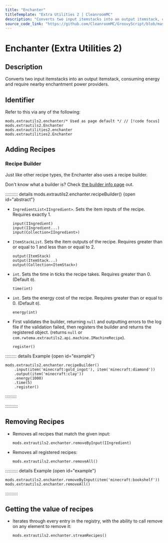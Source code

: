 ```yaml
---
title: "Enchanter"
titleTemplate: "Extra Utilities 2 | CleanroomMC"
description: "Converts two input itemstacks into an output itemstack, consuming energy and require nearby enchantment power providers."
source_code_link: "https://github.com/CleanroomMC/GroovyScript/blob/master/src/main/java/com/cleanroommc/groovyscript/compat/mods/extrautils2/Enchanter.java"
---
```


# Enchanter (Extra Utilities 2)

## Description

Converts two input itemstacks into an output itemstack, consuming energy and require nearby enchantment power providers.

## Identifier

Refer to this via any of the following:

```groovy:no-line-numbers {1}
mods.extrautils2.enchanter/* Used as page default */ // [!code focus]
mods.extrautils2.Enchanter
mods.extrautilities2.enchanter
mods.extrautilities2.Enchanter
```


## Adding Recipes

### Recipe Builder

Just like other recipe types, the Enchanter also uses a recipe builder.

Don't know what a builder is? Check [the builder info page](../../getting_started/builder.md) out.

:::::::::: details mods.extrautils2.enchanter.recipeBuilder() {open id="abstract"}
- `IngredientList<IIngredient>`. Sets the item inputs of the recipe. Requires exactly 1.

    ```groovy:no-line-numbers
    input(IIngredient)
    input(IIngredient...)
    input(Collection<IIngredient>)
    ```

- `ItemStackList`. Sets the item outputs of the recipe. Requires greater than or equal to 1 and less than or equal to 2.

    ```groovy:no-line-numbers
    output(ItemStack)
    output(ItemStack...)
    output(Collection<ItemStack>)
    ```

- `int`. Sets the time in ticks the recipe takes. Requires greater than 0. (Default `0`).

    ```groovy:no-line-numbers
    time(int)
    ```

- `int`. Sets the energy cost of the recipe. Requires greater than or equal to 0. (Default `0`).

    ```groovy:no-line-numbers
    energy(int)
    ```

- First validates the builder, returning `null` and outputting errors to the log file if the validation failed, then registers the builder and returns the registered object. (returns `null` or `com.rwtema.extrautils2.api.machine.IMachineRecipe`).

    ```groovy:no-line-numbers
    register()
    ```

::::::::: details Example {open id="example"}
```groovy:no-line-numbers
mods.extrautils2.enchanter.recipeBuilder()
    .input(item('minecraft:gold_ingot'), item('minecraft:diamond'))
    .output(item('minecraft:clay'))
    .energy(1000)
    .time(5)
    .register()
```

:::::::::

::::::::::

## Removing Recipes

- Removes all recipes that match the given input:

    ```groovy:no-line-numbers
    mods.extrautils2.enchanter.removeByInput(IIngredient)
    ```

- Removes all registered recipes:

    ```groovy:no-line-numbers
    mods.extrautils2.enchanter.removeAll()
    ```

:::::::::: details Example {open id="example"}
```groovy:no-line-numbers
mods.extrautils2.enchanter.removeByInput(item('minecraft:bookshelf'))
mods.extrautils2.enchanter.removeAll()
```

::::::::::

## Getting the value of recipes

- Iterates through every entry in the registry, with the ability to call remove on any element to remove it:

    ```groovy:no-line-numbers
    mods.extrautils2.enchanter.streamRecipes()
    ```
